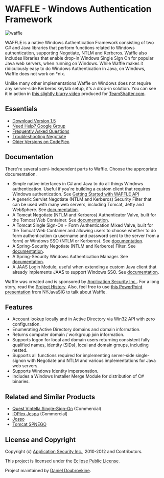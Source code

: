 WAFFLE - Windows Authentication Framework
=========================================

![waffle](https://github.com/dblock/waffle/raw/1.5/waffle.jpg)

WAFFLE is a native Windows Authentication Framework consisting of two C# and Java libraries that perform functions related to Windows authentication, supporting Negotiate, NTLM and Kerberos. Waffle also includes libraries that enable drop-in Windows Single Sign On for popular Java web servers, when running on Windows. While Waffle makes it ridiculously easy to do Windows Authentication in Java, on Windows, Waffle does not work on *nix.

Unlike many other implementations Waffle on Windows does not require any server-side Kerberos keytab setup, it's a drop-in solution. You can see it in action in [this slightly blurry video](http://www.youtube.com/watch?v=LmTwbOh0hBU) produced for [TeamShatter.com](http://www.teamshatter.com/topics/general/team-shatter-exclusive/securing-java-applications-with-smart-cards-and-single-sign-on/). 

Essentials
----------

* [Download Version 1.5](https://github.com/downloads/dblock/waffle/Waffle.1.5.zip)
* [Need Help? Google Group](http://groups.google.com/group/waffle-users)
* [Frequently Asked Questions](https://github.com/dblock/waffle/wiki/Frequently-Asked-Questions)
* [Troubleshooting Negotiate](https://github.com/dblock/waffle/wiki/Troubleshooting-Negotiate)
* [Older Versions on CodePlex](http://waffle.codeplex.com/).

Documentation
-------------

There're several semi-independent parts to Waffle. Choose the appropriate documentation.

* Simple native interfaces in C# and Java to do all things Windows authentication. Useful if you're building a custom client that requires Windows authentication. See [Getting Started with WAFFLE API](https://github.com/dblock/waffle/blob/1.5/Docs/GettingStartedWithWaffleAPI.md)
* A generic Servlet Negotiate (NTLM and Kerberos) Security Filter that can be used with many web servers, including Tomcat, Jetty and WebSphere. See [documentation](https://github.com/dblock/waffle/blob/1.5/Docs/ServletSingleSignOnSecurityFilter.md).
* A Tomcat Negotiate (NTLM and Kerberos) Authenticator Valve, built for the Tomcat Web Container. See [documentation](https://github.com/dblock/waffle/blob/1.5/Docs/TomcatMixedSingleSignOnAndFormAuthenticatorValve.md).
* A Tomcat Single Sign-On + Form Authentication Mixed Valve, built for the Tomcat Web Container and allowing users to choose whether to do form authentication (a username and password sent to the server from a form) or Windows SSO (NTLM or Kerberos). See [documentation](https://github.com/dblock/waffle/blob/1.5/Docs/TomcatMixedSingleSignOnAndFormAuthenticatorValve.md).
* A Spring-Security Negotiate (NTLM and Kerberos) Filter. See [documentation](https://github.com/dblock/waffle/blob/1.5/Docs/SpringSecuritySingleSignOnFilter.md).
* A Spring-Security Windows Authentication Manager. See [documentation](https://github.com/dblock/waffle/blob/1.5/Docs/SpringSecurityAuthenticationProvider.md).
* A JAAS Login Module, useful when extending a custom Java client that already implements JAAS to support Windows SSO. See  [documentation](https://github.com/dblock/waffle/blob/1.5/Docs/TomcatWindowsLoginJAASAuthenticator.md).

Waffle was created and is sponsored by [Application Security Inc.](http://www.appsecinc.com/). For a long story, read the [Project History](https://github.com/dblock/waffle/blob/1.5/HISTORY.md). Also, feel free to use [this PowerPoint presentation](http://www.slideshare.net/dblockdotorg/waffle-at-nycjavasig) from NYJavaSIG to talk about Waffle.

Features
--------

* Account lookup locally and in Active Directory via Win32 API with zero configuration.
* Enumerating Active Directory domains and domain information.
* Returns computer domain / workgroup join information.
* Supports logon for local and domain users returning consistent fully qualified names, identity (SIDs), local and domain groups, including nested.
* Supports all functions required for implementing server-side single-signon with Negotiate and NTLM and various implementations for Java web servers.
* Supports Windows Identity impersonation.
* Includes a Windows Installer Merge Module for distribution of C# binaries.

Related and Similar Products
----------------------------

* [Quest Vintella Single-Sign-On](http://www.quest.com/single-sign-on-for-java/) (Commercial)
* [IOPlex Jespa](http://www.ioplex.com/) (Commercial)
* [Josso](http://www.josso.org/confluence/display/JOSSO1/JOSSO+-+Java+Open+Single+Sign-On+Project+Home)
* [Tomcat SPNEGO](http://tomcatspnego.codeplex.com/)

License and Copyright
---------------------

Copyright (c) [Application Security Inc.](http://www.appsecinc.com), 2010-2012 and Contributors. 

This project is licensed under the [Eclipse Public License](https://github.com/dblock/waffle/blob/1.5/LICENSE).

Project maintained by [Daniel Doubrovkine](https://github.com/dblock).
